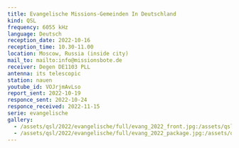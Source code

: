 ```yaml
---
title: Evangelische Missions-Gemeinden In Deutschland
kind: QSL
frequency: 6055 kHz
language: Deutsch
reception_date: 2022-10-16
reception_time: 10.30-11.00
location: Moscow, Russia (inside city)
mail_to: mailto:info@missionsbote.de
receiver: Degen DE1103 PLL
antenna: its telescopic
station: nauen
youtube_id: VOJrjmAvLso
report_sent: 2022-10-19
responce_sent: 2022-10-24
responce_received: 2022-11-15
serie: evangelische
gallery:
  - /assets/qsl/2022/evangelische/full/evang_2022_front.jpg:/assets/qsl/2022/evangelische/small/evang_2022_front.jpg
  - /assets/qsl/2022/evangelische/full/evang_2022_package.jpg:/assets/qsl/2022/evangelische/small/evang_2022_package.jpg
---
```

